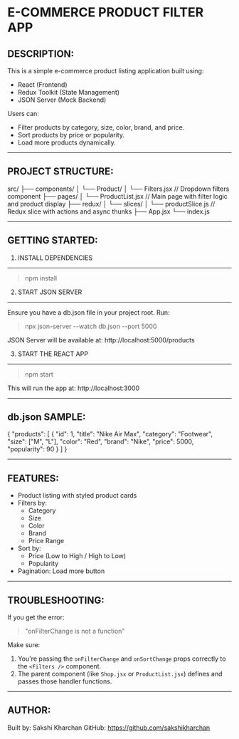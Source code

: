 E-COMMERCE PRODUCT FILTER APP
=============================

DESCRIPTION:
------------
This is a simple e-commerce product listing application built using:
- React (Frontend)
- Redux Toolkit (State Management)
- JSON Server (Mock Backend)

Users can:
- Filter products by category, size, color, brand, and price.
- Sort products by price or popularity.
- Load more products dynamically.

------------------------------------
PROJECT STRUCTURE:
------------------
src/
├── components/
│   └── Product/
│       └── Filters.jsx       // Dropdown filters component
├── pages/
│   └── ProductList.jsx       // Main page with filter logic and product display
├── redux/
│   └── slices/
│       └── productSlice.js   // Redux slice with actions and async thunks
├── App.jsx
└── index.js

------------------------------------
GETTING STARTED:
-----------------

1. INSTALL DEPENDENCIES
-----------------------
> npm install

2. START JSON SERVER
--------------------
Ensure you have a db.json file in your project root.
Run:
> npx json-server --watch db.json --port 5000

JSON Server will be available at: http://localhost:5000/products

3. START THE REACT APP
----------------------
> npm start

This will run the app at: http://localhost:3000

------------------------------------
db.json SAMPLE:
----------------
{
  "products": [
    {
      "id": 1,
      "title": "Nike Air Max",
      "category": "Footwear",
      "size": ["M", "L"],
      "color": "Red",
      "brand": "Nike",
      "price": 5000,
      "popularity": 90
    }
  ]
}

------------------------------------
FEATURES:
---------
- Product listing with styled product cards
- Filters by:
  * Category
  * Size
  * Color
  * Brand
  * Price Range
- Sort by:
  * Price (Low to High / High to Low)
  * Popularity
- Pagination: Load more button

------------------------------------
TROUBLESHOOTING:
----------------
If you get the error:
> "onFilterChange is not a function"

Make sure:
1. You're passing the `onFilterChange` and `onSortChange` props correctly to the `<Filters />` component.
2. The parent component (like `Shop.jsx` or `ProductList.jsx`) defines and passes those handler functions.

------------------------------------
AUTHOR:
-------
Built by: Sakshi Kharchan
GitHub: https://github.com/sakshikharchan

